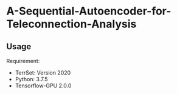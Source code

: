 <h1>A-Sequential-Autoencoder-for-Teleconnection-Analysis</h1>


<h2>Usage</h2>

<p>Requirement:</p>

<ul>
<li>TerrSet: Version 2020</li>
<li>Python: 3.7.5</li>
<li>Tensorflow-GPU 2.0.0</li>
</ul>

